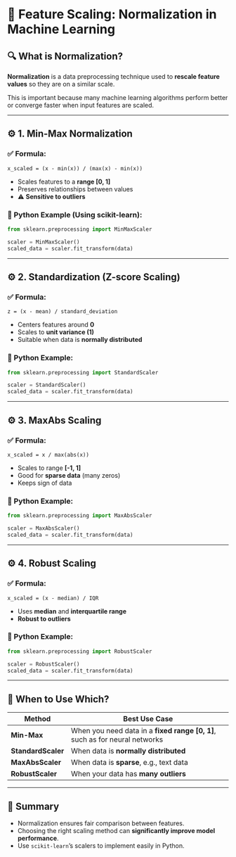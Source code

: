 # 📏 Feature Scaling: Normalization in Machine Learning

## 🔍 What is Normalization?

**Normalization** is a data preprocessing technique used to **rescale feature values** so they are on a similar scale.

This is important because many machine learning algorithms perform better or converge faster when input features are scaled.

---

## ⚙️ 1. Min-Max Normalization

### ✅ Formula:

```
x_scaled = (x - min(x)) / (max(x) - min(x))
```

- Scales features to a **range [0, 1]**
- Preserves relationships between values
- ⚠️ **Sensitive to outliers**

### 🧪 Python Example (Using scikit-learn):

```python
from sklearn.preprocessing import MinMaxScaler

scaler = MinMaxScaler()
scaled_data = scaler.fit_transform(data)
```

---

## ⚙️ 2. Standardization (Z-score Scaling)

### ✅ Formula:

```
z = (x - mean) / standard_deviation
```

- Centers features around **0**
- Scales to **unit variance (1)**
- Suitable when data is **normally distributed**

### 🧪 Python Example:

```python
from sklearn.preprocessing import StandardScaler

scaler = StandardScaler()
scaled_data = scaler.fit_transform(data)
```

---

## ⚙️ 3. MaxAbs Scaling

### ✅ Formula:

```
x_scaled = x / max(abs(x))
```

- Scales to range **[-1, 1]**
- Good for **sparse data** (many zeros)
- Keeps sign of data

### 🧪 Python Example:

```python
from sklearn.preprocessing import MaxAbsScaler

scaler = MaxAbsScaler()
scaled_data = scaler.fit_transform(data)
```

---

## ⚙️ 4. Robust Scaling

### ✅ Formula:

```
x_scaled = (x - median) / IQR
```

- Uses **median** and **interquartile range**
- **Robust to outliers**

### 🧪 Python Example:

```python
from sklearn.preprocessing import RobustScaler

scaler = RobustScaler()
scaled_data = scaler.fit_transform(data)
```

---

## 🧭 When to Use Which?

| Method             | Best Use Case                                                              |
|--------------------|----------------------------------------------------------------------------|
| **Min-Max**        | When you need data in a **fixed range [0, 1]**, such as for neural networks |
| **StandardScaler** | When data is **normally distributed**                                      |
| **MaxAbsScaler**   | When data is **sparse**, e.g., text data                                   |
| **RobustScaler**   | When your data has **many outliers**                                       |

---

## 🧠 Summary

- Normalization ensures fair comparison between features.
- Choosing the right scaling method can **significantly improve model performance**.
- Use `scikit-learn`’s scalers to implement easily in Python.
```